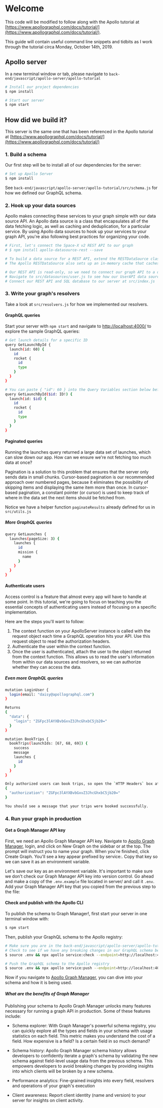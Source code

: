 # Welcome

This code will be modified to follow along with the Apollo tutorial at [https://www.apollographql.com/docs/tutorial/](https://www.apollographql.com/docs/tutorial/).

This guide will contain useful command line snippets and tidbits as I work through the tutorial circa Monday, October 14th, 2019.

## Apollo server

In a new terminal window or tab, please navigate to `back-end/javascript/apollo-server/apollo-tutorial`

```sh
# Install our project dependencies
$ npm install

# Start our server
$ npm start
```

## How did we build it?

This server is the same one that has been referenced in the Apollo tutorial at [https://www.apollographql.com/docs/tutorial/](https://www.apollographql.com/docs/tutorial/)

### 1. Build a schema

Our first step will be to install all of our dependencies for the server:

```sh
# Set up Apollo Server
$ npm install
```

See `back-end/javascript/apollo-server/apollo-tutorial/src/schema.js` for how we defined our GraphQL schema.

### 2. Hook up your data sources

Apollo makes connecting these services to your graph simple with our data source API. An Apollo data source is a class that encapsulates all of the data fetching logic, as well as caching and deduplication, for a particular service. By using Apollo data sources to hook up your services to your graph API, you're also following best practices for organizing your code.

```sh
# First, let's connect the Space-X v2 REST API to our graph
# $ npm install apollo-datasource-rest --save

# To build a data source for a REST API, extend the RESTDataSource class and define this.baseURL
# The Apollo RESTDataSource also sets up an in-memory cache that caches responses from our REST resources with no additional setup using partial query caching

# Our REST API is read-only, so we need to connect our graph API to a database for saving and fetching user data.
# Navigate to src/datasources/user.js to see how our UserAPI data source has been created.
# Connect our REST API and SQL database to our server at src/index.js

```

### 3. Write your graph's resolvers

Take a look at `src/resolvers.js` for how we implemented our resolvers.

#### GraphQL queries

Start your server with `npm start` and navigate to [http://localhost:4000/](http://localhost:4000/) to explore the sample GraphQL queries:

```sh
# Get launch details for a specific ID
query GetLaunchById {
  launch(id: 60) {
    id
    rocket {
      id
      type
    }
  }
}

# You can paste { "id": 60 } into the Query Variables section below before running your query.
query GetLaunchById($id: ID!) {
  launch(id: $id) {
    id
    rocket {
      id
      type
    }
  }
}
```

#### Paginated queries

Running the launches query returned a large data set of launches, which can slow down our app. How can we ensure we're not fetching too much data at once?

Pagination is a solution to this problem that ensures that the server only sends data in small chunks. Cursor-based pagination is our recommended approach over numbered pages, because it eliminates the possibility of skipping items and displaying the same item more than once. In cursor-based pagination, a constant pointer (or cursor) is used to keep track of where in the data set the next items should be fetched from.

Notice we have a helper function `paginateResults` already defined for us in `src/utils.js`

##### More GraphQL queries

```sh
query GetLaunches {
  launches(pageSize: 3) {
    launches {
      id
      mission {
        name
      }
    }
  }
}
```

#### Authenticate users

Access control is a feature that almost every app will have to handle at some point. In this tutorial, we're going to focus on teaching you the essential concepts of authenticating users instead of focusing on a specific implementation.

Here are the steps you'll want to follow:

1. The context function on your ApolloServer instance is called with the request object each time a GraphQL operation hits your API. Use this request object to read the authorization headers.
2. Authenticate the user within the context function.
3. Once the user is authenticated, attach the user to the object returned from the context function. This allows us to read the user's information from within our data sources and resolvers, so we can authorize whether they can access the data.

##### Even more GraphQL queries

```sh
mutation LoginUser {
  login(email: "daisy@apollographql.com")
}

Returns
{
  "data": {
    "login": "ZGFpc3lAYXBvbGxvZ3JhcGhxbC5jb20="
  }
}

mutation BookTrips {
  bookTrips(launchIds: [67, 68, 69]) {
    success
    message
    launches {
      id
    }
  }
}

Only authorized users can book trips, so open the `HTTP Headers` box at the bottom of your GraphQL playground and paste in the login code:
{
  "authorization": "ZGFpc3lAYXBvbGxvZ3JhcGhxbC5jb20="
}

You should see a message that your trips were booked successfully.
```

### 4. Run your graph in production

#### Get a Graph Manager API key

First, we need an Apollo Graph Manager API key. Navigate to [Apollo Graph Manager](https://engine.apollographql.com/), login, and click on New Graph on the sidebar or at the top. The prompt will instruct you to name your graph. When you're finished, click Create Graph. You'll see a key appear prefixed by service:. Copy that key so we can save it as an environment variable.

Let's save our key as an environment variable. It's important to make sure we don't check our Graph Manager API key into version control. Go ahead and make a copy of the `.env.example` file located in server/ and call it `.env`. Add your Graph Manager API key that you copied from the previous step to the file:

#### Check and publish with the Apollo CLI

To publish the schema to Graph Manager!, first start your server in one terminal window with:

```sh
$ npm start
```

Then, publish your GraphQL schema to the Apollo registry:

```sh
# Make sure you are in the back-end/javascript/apollo-server/apollo-tutorial directory
# Check to see if we have any breaking changes in our GraphQL schema before we publish it to the Apollo registry
$ source .env && npx apollo service:check --endpoint=http://localhost:4000

# Push the GraphQL schema to the Apollo registry
$ source .env && npx apollo service:push --endpoint=http://localhost:4000
```

Now if you navigate to [Apollo Graph Manager](https://engine.apollographql.com/), you can dive into your schema and how it is being used.

##### What are the benefits of Graph Manager

Publishing your schema to Apollo Graph Manager unlocks many features necessary for running a graph API in production. Some of these features include:

+ Schema explorer: With Graph Manager's powerful schema registry, you can quickly explore all the types and fields in your schema with usage statistics on each field. This metric makes you understand the cost of a field. How expensive is a field? Is a certain field in so much demand?

+ Schema history: Apollo Graph Manager schema history allows developers to confidently iterate a graph's schema by validating the new schema against field-level usage data from the previous schema. This empowers developers to avoid breaking changes by providing insights into which clients will be broken by a new schema.

+ Performance analytics: Fine-grained insights into every field, resolvers and operations of your graph's execution

+ Client awareness: Report client identity (name and version) to your server for insights on client activity.
